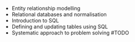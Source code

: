 - Entity relationship modelling
- Relational databases and normalisation
- Introduction to SQL
- Defining and updating tables using SQL
- Systematic approach to problem solving
#TODO
